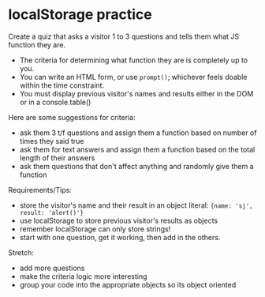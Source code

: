 # localStorage practice

Create a quiz that asks a visitor 1 to 3 questions and tells them what JS function they are.
- The criteria for determining what function they are is completely up to you.
- You can write an HTML form, or use `prompt()`; whichever feels doable within the time constraint.
- You must display previous visitor's names and results either in the DOM or in a console.table()

Here are some suggestions for criteria:
- ask them 3 t/f questions and assign them a function based on number of times they said true
- ask them for text answers and assign them a function based on the total length of their answers
- ask them questions that don't affect anything and randomly give them a function

Requirements/Tips:
- store the visitor's name and their result in an object literal: `{name: 'sj', result: 'alert()'}`
- use localStorage to store previous visitor's results as objects
- remember localStorage can only store strings!
- start with one question, get it working, then add in the others.

Stretch: 
- add more questions
- make the criteria logic more interesting
- group your code into the appropriate objects so its object oriented
